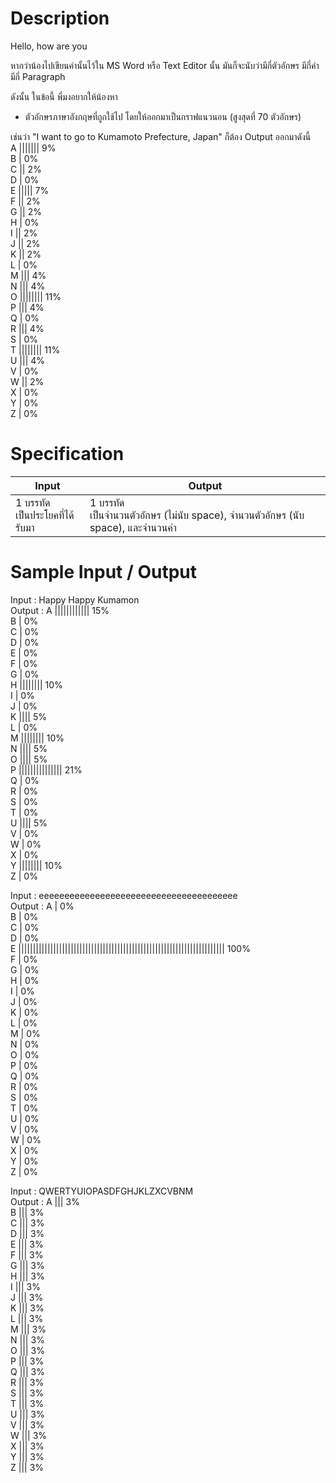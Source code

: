 # Description
Hello, how are you

หากว่าน้องไปเขียนคำนั้นไว้ใน MS Word หรือ Text Editor นั้น มันก็จะนับว่ามีกี่ตัวอักษร มีกี่คำ มีกี่ Paragraph

ดังนั้น ในข้อนี้ พี่มงอยากให้น้องหา

- ตัวอักษรภาษาอังกฤษที่ถูกใช้ไป โดยให้ออกมาเป็นกราฟแนวนอน (สูงสุดที่ 70 ตัวอักษร)

เช่นว่า "I want to go to Kumamoto Prefecture, Japan" ก็ต้อง Output ออกมาดังนี้ <br>
A ||||||| 9% <br>
B | 0% <br>
C || 2% <br>
D | 0% <br>
E ||||| 7% <br>
F || 2% <br>
G || 2% <br>
H | 0% <br>
I || 2% <br>
J || 2% <br>
K || 2% <br>
L | 0% <br>
M ||| 4% <br>
N ||| 4% <br>
O |||||||| 11% <br>
P ||| 4% <br>
Q | 0% <br>
R ||| 4% <br>
S | 0% <br>
T |||||||| 11% <br>
U ||| 4% <br>
V | 0% <br>
W || 2% <br>
X | 0% <br>
Y | 0% <br>
Z | 0% <br>

# Specification
|Input|Output|
|-|-|
|1 บรรทัด <br> เป็นประโยคที่ได้รับมา|1 บรรทัด <br> เป็นจำนวนตัวอักษร (ไม่นับ space), จำนวนตัวอักษร (นับ space), และจำนวนคำ|

# Sample Input / Output
Input : Happy Happy Kumamon <br>
Output : 
A |||||||||||| 15% <br>
B | 0% <br>
C | 0% <br>
D | 0% <br>
E | 0% <br>
F | 0% <br>
G | 0% <br>
H |||||||| 10% <br>
I | 0% <br>
J | 0% <br>
K |||| 5% <br>
L | 0% <br>
M |||||||| 10% <br>
N |||| 5% <br>
O |||| 5% <br>
P ||||||||||||||| 21% <br>
Q | 0% <br>
R | 0% <br>
S | 0% <br>
T | 0% <br>
U |||| 5% <br>
V | 0% <br>
W | 0% <br>
X | 0% <br>
Y |||||||| 10% <br>
Z | 0% <br>

Input : eeeeeeeeeeeeeeeeeeeeeeeeeeeeeeeeeeeeeee <br>
Output :
A | 0% <br>
B | 0% <br>
C | 0% <br>
D | 0% <br>
E ||||||||||||||||||||||||||||||||||||||||||||||||||||||||||||||||||||||| 100% <br>
F | 0% <br>
G | 0% <br>
H | 0% <br>
I | 0% <br>
J | 0% <br>
K | 0% <br>
L | 0% <br>
M | 0% <br>
N | 0% <br>
O | 0% <br>
P | 0% <br>
Q | 0% <br>
R | 0% <br>
S | 0% <br>
T | 0% <br>
U | 0% <br>
V | 0% <br>
W | 0% <br>
X | 0% <br>
Y | 0% <br>
Z | 0% <br>

Input : QWERTYUIOPASDFGHJKLZXCVBNM <br>
Output :
A ||| 3% <br>
B ||| 3% <br>
C ||| 3% <br>
D ||| 3% <br>
E ||| 3% <br>
F ||| 3% <br>
G ||| 3% <br>
H ||| 3% <br>
I ||| 3% <br>
J ||| 3% <br>
K ||| 3% <br>
L ||| 3% <br>
M ||| 3% <br>
N ||| 3% <br>
O ||| 3% <br>
P ||| 3% <br>
Q ||| 3% <br>
R ||| 3% <br>
S ||| 3% <br>
T ||| 3% <br>
U ||| 3% <br>
V ||| 3% <br>
W ||| 3% <br>
X ||| 3% <br>
Y ||| 3% <br>
Z ||| 3% <br>
